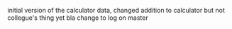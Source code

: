 initial version of the calculator
data, changed addition to calculator but not collegue's thing yet 
bla
change to log on master
